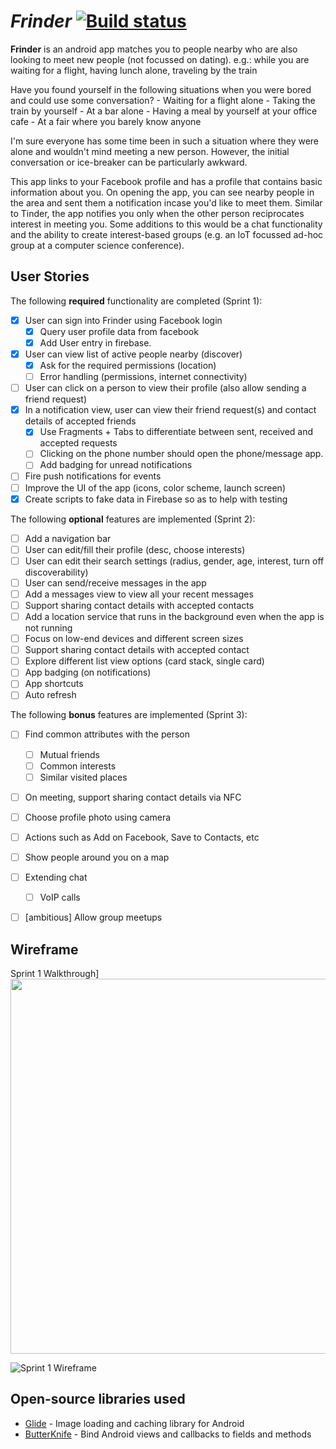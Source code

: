 # *Frinder* [![Build status](https://travis-ci.org/frinder/frinder-app.svg?branch=master)](https://travis-ci.org/frinder/frinder-app/builds)

**Frinder** is an android app matches you to people nearby who are also looking to meet new people (not focussed on dating). e.g.: while you are waiting for a flight, having lunch alone, traveling by the train

Have you found yourself in the following situations when you were bored and could use some conversation? - Waiting for a flight alone - Taking the train by yourself - At a bar alone - Having a meal by yourself at your office cafe - At a fair where you barely know anyone

I'm sure everyone has some time been in such a situation where they were alone and wouldn't mind meeting a new person. However, the initial conversation or ice-breaker can be particularly awkward.

This app links to your Facebook profile and has a profile that contains basic information about you. On opening the app, you can see nearby people in the area and sent them a notification incase you'd like to meet them. Similar to Tinder, the app notifies you only when the other person reciprocates interest in meeting you. Some additions to this would be a chat functionality and the ability to create interest-based groups (e.g. an IoT focussed ad-hoc group at a computer science conference).

## User Stories

The following **required** functionality are completed (Sprint 1):

* [X] User can sign into Frinder using Facebook login
  * [X] Query user profile data from facebook
  * [X] Add User entry in firebase.
* [X] User can view list of active people nearby (discover)
  * [X] Ask for the required permissions (location)
  * [ ] Error handling (permissions, internet connectivity)
* [ ] User can click on a person to view their profile (also allow sending a friend request)
* [X] In a notification view, user can view their friend request(s) and contact details of accepted friends
  * [X] Use Fragments + Tabs to differentiate between sent, received and accepted requests
  * [ ] Clicking on the phone number should open the phone/message app.
  * [ ] Add badging for unread notifications
* [ ] Fire push notifications for events
* [ ] Improve the UI of the app (icons, color scheme, launch screen)
* [X] Create scripts to fake data in Firebase so as to help with testing

The following **optional** features are implemented (Sprint 2):

* [ ] Add a navigation bar
* [ ] User can edit/fill their profile (desc, choose interests)
* [ ] User can edit their search settings (radius, gender, age, interest, turn off discoverability)
* [ ] User can send/receive messages in the app
* [ ] Add a messages view to view all your recent messages
* [ ] Support sharing contact details with accepted contacts
* [ ] Add a location service that runs in the background even when the app is not running
* [ ] Focus on low-end devices and different screen sizes
* [ ] Support sharing contact details with accepted contact
* [ ] Explore different list view options (card stack, single card)
* [ ] App badging (on notifications)
* [ ] App shortcuts
* [ ] Auto refresh

The following **bonus** features are implemented (Sprint 3):
* [ ] Find common attributes with the person
  * [ ] Mutual friends
  * [ ] Common interests
  * [ ] Similar visited places
* [ ] On meeting, support sharing contact details via NFC
* [ ] Choose profile photo using camera
* [ ] Actions such as Add on Facebook, Save to Contacts, etc
* [ ] Show people around you on a map
* [ ] Extending chat
  * [ ] VoIP calls
* [ ] [ambitious] Allow group meetups


## Wireframe

Sprint 1 Walkthrough]
<img src='https://imgur.com/gBtGWj1.gif' width="600" />

![Sprint 1 Wireframe](https://user-images.githubusercontent.com/1111292/31313212-b4bbb4d8-ab90-11e7-9346-af22cdf64056.JPG)

## Open-source libraries used

- [Glide](https://github.com/bumptech/glide) - Image loading and caching library for Android
- [ButterKnife](https://github.com/JakeWharton/butterknife) - Bind Android views and callbacks to fields and methods